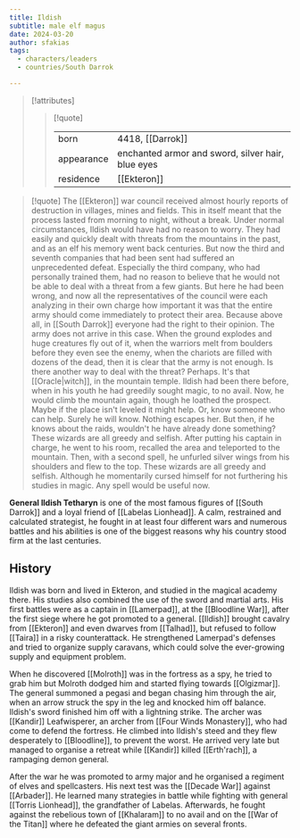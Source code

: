 ```yaml
---
title: Ildish
subtitle: male elf magus
date: 2024-03-20
author: sfakias
tags:
  - characters/leaders
  - countries/South Darrok

---
```

> [!attributes]
> 
> > [!quote]
> >
> > | | |
> > | --- | --- |
> > | born | 4418, [[Darrok]] |
> > | appearance | enchanted armor and sword, silver hair, blue eyes |
> > | residence | [[Ekteron]] |

> [!quote] 
>The [[Ekteron]] war council received almost hourly reports of destruction in villages, mines and fields. This in itself meant that the process lasted from morning to night, without a break.
>Under normal circumstances, Ildish would have had no reason to worry. They had easily and quickly dealt with threats from the mountains in the past, and as an elf his memory went back centuries. But now the third and seventh companies that had been sent had suffered an unprecedented defeat.
>Especially the third company, who had personally trained them, had no reason to believe that he would not be able to deal with a threat from a few giants. But here he had been wrong, and now all the representatives of the council were each analyzing in their own charge how important it was that the entire army should come immediately to protect their area. Because above all, in [[South Darrok]] everyone had the right to their opinion.
>The army does not arrive in this case. When the ground explodes and huge creatures fly out of it, when the warriors melt from boulders before they even see the enemy, when the chariots are filled with dozens of the dead, then it is clear that the army is not enough.
>Is there another way to deal with the threat? Perhaps. It's that [[Oracle|witch]], in the mountain temple. Ildish had been there before, when in his youth he had greedily sought magic, to no avail. Now, he would climb the mountain again, though he loathed the prospect. Maybe if the place isn't leveled it might help.
>Or, know someone who can help. Surely he will know. Nothing escapes her. But then, if he knows about the raids, wouldn't he have already done something?
>These wizards are all greedy and selfish. After putting his captain in charge, he went to his room, recalled the area and teleported to the mountain. Then, with a second spell, he unfurled silver wings from his shoulders and flew to the top. These wizards are all greedy and selfish. Although he momentarily cursed himself for not furthering his studies in magic. Any spell would be useful now.

**General Ildish Tetharyn** is one of the most famous figures of [[South Darrok]] and a loyal friend of [[Labelas Lionhead]]. A calm, restrained and calculated strategist, he fought in at least four different wars and numerous battles and his abilities is one of the biggest reasons why his country stood firm at the last centuries.

## History

Ildish was born and lived in Ekteron, and studied in the magical academy there. His studies also combined the use of the sword and martial arts. His first battles were as a captain in [[Lamerpad]], at the [[Bloodline War]], after the first siege where he got promoted to a general. [[Ildish]] brought cavalry from [[Ekteron]] and even dwarves from [[Talhad]], but refused to follow [[Taira]] in a risky counterattack. He strengthened Lamerpad's defenses and tried to organize supply caravans, which could solve the ever-growing supply and equipment problem.

When he discovered [[Molroth]] was in the fortress as a spy, he tried to grab him but Molroth dodged him and started flying towards [[Olgizmar]]. The general summoned a pegasi and began chasing him through the air, when an arrow struck the spy in the leg and knocked him off balance. Ildish's sword finished him off with a lightning strike. The archer was [[Kandir]] Leafwisperer, an archer from [[Four Winds Monastery]], who had come to defend the fortress. He climbed into Ildish's steed and they flew desperately to [[Bloodline]], to prevent the worst. He arrived very late but managed to organise a retreat while [[Kandir]] killed [[Erth'rach]], a rampaging demon general.

After the war he was promoted to army major and he organised a regiment of elves and spellcasters. His next test was the [[Decade War]] against [[Arbader]]. He learned many strategies in battle while fighting with general [[Torris Lionhead]], the grandfather of Labelas. Afterwards, he fought against the rebelious town of [[Khalaram]] to no avail and on the [[War of the Titan]] where he defeated the giant armies on several fronts.